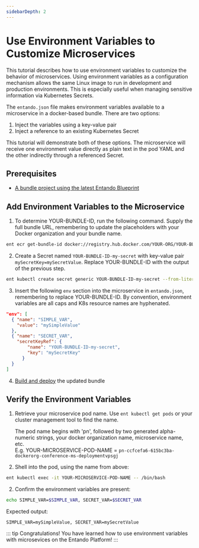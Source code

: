 ```yaml
---
sidebarDepth: 2
---
```


# Use Environment Variables to Customize Microservices

This tutorial describes how to use environment variables to customize the behavior of microservices. Using environment variables as a configuration mechanism allows the same Linux image to run in development and production environments. This is especially useful when managing sensitive information via Kubernetes Secrets.

The `entando.json` file makes environment variables available to a microservice in a docker-based bundle. There are two options:
1. Inject the variables using a key-value pair
2. Inject a reference to an existing Kubernetes Secret 

This tutorial will demonstrate both of these options. The microservice will receive one environment value directly as plain text in the pod YAML and the other indirectly through a referenced Secret.

## Prerequisites
* [A bundle project using the latest Entando Blueprint](../create/ms/generate-microservices-and-micro-frontends.md) 

## Add Environment Variables to the Microservice
1. To determine YOUR-BUNDLE-ID, run the following command. Supply the full bundle URL, remembering to update the placeholders with your Docker organization and your bundle name.
```sh
ent ecr get-bundle-id docker://registry.hub.docker.com/YOUR-ORG/YOUR-BUNDLE
```

2. Create a Secret named `YOUR-BUNDLE-ID-my-secret` with key-value pair `mySecretKey=mySecretValue`. Replace YOUR-BUNDLE-ID with the output of the previous step. 
```sh
ent kubectl create secret generic YOUR-BUNDLE-ID-my-secret --from-literal=mySecretKey=mySecretValue -n entando
```

3. Insert the following `env` section into the microservice in `entando.json`, remembering to replace YOUR-BUNDLE-ID. By convention, environment variables are all caps and K8s resource names are hyphenated.
```json
"env": [
  { "name": "SIMPLE_VAR",
    "value": "mySimpleValue" 
  },
  { "name": "SECRET_VAR",
    "secretKeyRef": {
        "name": "YOUR-BUNDLE-ID-my-secret", 
        "key": "mySecretKey"
      }
  }
]
```
4. [Build and deploy](../create/pb/publish-project-bundle.md) the updated bundle

## Verify the Environment Variables

1. Retrieve your microservice pod name. Use `ent kubectl get pods` or your cluster management tool to find the name. 

    The pod name begins with 'pn', followed by two generated alpha-numeric strings, your docker organization name, microservice name, etc.   
    E.g. YOUR-MICROSERVICE-POD-NAME = `pn-ccfcefa6-615bc3ba-dockerorg-conference-ms-deploymentvpsgj`

2. Shell into the pod, using the name from above: 
```sh
ent kubectl exec -it YOUR-MICROSERVICE-POD-NAME -- /bin/bash
```

2. Confirm the environment variables are present:
```sh
echo SIMPLE_VAR=$SIMPLE_VAR, SECRET_VAR=$SECRET_VAR
```
Expected output:
```text
SIMPLE_VAR=mySimpleValue, SECRET_VAR=mySecretValue
```

::: tip Congratulations!
You have learned how to use environment variables with microsevices on the Entando Platform!
:::


